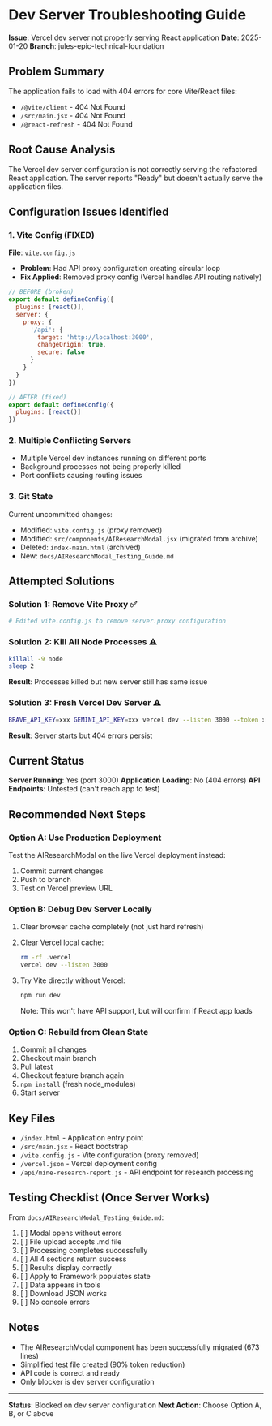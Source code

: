 # Dev Server Troubleshooting Guide

**Issue**: Vercel dev server not properly serving React application
**Date**: 2025-01-20
**Branch**: jules-epic-technical-foundation

## Problem Summary

The application fails to load with 404 errors for core Vite/React files:
- `/@vite/client` - 404 Not Found
- `/src/main.jsx` - 404 Not Found
- `/@react-refresh` - 404 Not Found

## Root Cause Analysis

The Vercel dev server configuration is not correctly serving the refactored React application. The server reports "Ready" but doesn't actually serve the application files.

## Configuration Issues Identified

### 1. Vite Config (FIXED)
**File**: `vite.config.js`
- **Problem**: Had API proxy configuration creating circular loop
- **Fix Applied**: Removed proxy config (Vercel handles API routing natively)

```javascript
// BEFORE (broken)
export default defineConfig({
  plugins: [react()],
  server: {
    proxy: {
      '/api': {
        target: 'http://localhost:3000',
        changeOrigin: true,
        secure: false
      }
    }
  }
})

// AFTER (fixed)
export default defineConfig({
  plugins: [react()]
})
```

### 2. Multiple Conflicting Servers
- Multiple Vercel dev instances running on different ports
- Background processes not being properly killed
- Port conflicts causing routing issues

### 3. Git State
Current uncommitted changes:
- Modified: `vite.config.js` (proxy removed)
- Modified: `src/components/AIResearchModal.jsx` (migrated from archive)
- Deleted: `index-main.html` (archived)
- New: `docs/AIResearchModal_Testing_Guide.md`

## Attempted Solutions

### Solution 1: Remove Vite Proxy ✅
```bash
# Edited vite.config.js to remove server.proxy configuration
```

### Solution 2: Kill All Node Processes ⚠️
```bash
killall -9 node
sleep 2
```
**Result**: Processes killed but new server still has same issue

### Solution 3: Fresh Vercel Dev Server ⚠️
```bash
BRAVE_API_KEY=xxx GEMINI_API_KEY=xxx vercel dev --listen 3000 --token xxx
```
**Result**: Server starts but 404 errors persist

## Current Status

**Server Running**: Yes (port 3000)
**Application Loading**: No (404 errors)
**API Endpoints**: Untested (can't reach app to test)

## Recommended Next Steps

### Option A: Use Production Deployment
Test the AIResearchModal on the live Vercel deployment instead:
1. Commit current changes
2. Push to branch
3. Test on Vercel preview URL

### Option B: Debug Dev Server Locally
1. Clear browser cache completely (not just hard refresh)
2. Clear Vercel local cache:
   ```bash
   rm -rf .vercel
   vercel dev --listen 3000
   ```

3. Try Vite directly without Vercel:
   ```bash
   npm run dev
   ```
   Note: This won't have API support, but will confirm if React app loads

### Option C: Rebuild from Clean State
1. Commit all changes
2. Checkout main branch
3. Pull latest
4. Checkout feature branch again
5. `npm install` (fresh node_modules)
6. Start server

## Key Files

- `/index.html` - Application entry point
- `/src/main.jsx` - React bootstrap
- `/vite.config.js` - Vite configuration (proxy removed)
- `/vercel.json` - Vercel deployment config
- `/api/mine-research-report.js` - API endpoint for research processing

## Testing Checklist (Once Server Works)

From `docs/AIResearchModal_Testing_Guide.md`:

1. [ ] Modal opens without errors
2. [ ] File upload accepts .md file
3. [ ] Processing completes successfully
4. [ ] All 4 sections return success
5. [ ] Results display correctly
6. [ ] Apply to Framework populates state
7. [ ] Data appears in tools
8. [ ] Download JSON works
9. [ ] No console errors

## Notes

- The AIResearchModal component has been successfully migrated (673 lines)
- Simplified test file created (90% token reduction)
- API code is correct and ready
- Only blocker is dev server configuration

---

**Status**: Blocked on dev server configuration
**Next Action**: Choose Option A, B, or C above

